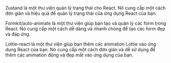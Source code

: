 Zustand là một thư viện quản lý trạng thái cho React. Nó cung cấp một cách đơn giản và hiệu quả để quản lý trạng thái của ứng dụng React của bạn.

Formkit/auto-animate là một thư viện giúp bạn tạo và quản lý các form trong React. Nó cung cấp một cách dễ dàng và nhanh chóng để tạo các form đẹp và đáp ứng.

Lottie-react là một thư viện giúp bạn thêm các animation Lottie vào ứng dụng React của bạn. Nó cung cấp một cách đơn giản và dễ sử dụng để thêm các animation động và đẹp mắt vào ứng dụng của bạn.
